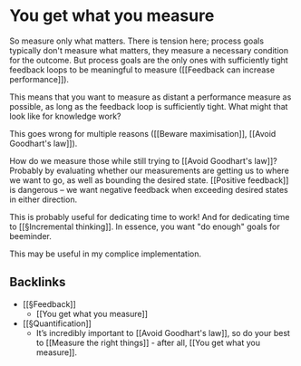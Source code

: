 # You get what you measure
So measure only what matters. There is tension here; process goals typically don't measure what matters, they measure a necessary condition for the outcome. But process goals are the only ones with sufficiently tight feedback loops to be meaningful to measure ([[Feedback can increase performance]]).

This means that you want to measure as distant a performance measure as possible, as long as the feedback loop is sufficiently tight. What might that look like for knowledge work? 

This goes wrong for multiple reasons ([[Beware maximisation]], [[Avoid Goodhart's law]]).



How do we measure those while still trying to [[Avoid Goodhart's law]]? Probably by evaluating whether our measurements are getting us to where we want to go, as well as bounding the desired state. [[Positive feedback]] is dangerous – we want negative feedback when exceeding desired states in either direction.

This is probably useful for dedicating time to work! And for dedicating time to [[§Incremental thinking]]. In essence, you want "do enough" goals for beeminder.

This may be useful in my complice implementation.

## Backlinks
* [[§Feedback]]
	* [[You get what you measure]]
* [[§Quantification]]
	* It’s incredibly important to [[Avoid Goodhart's law]], so do your best to [[Measure the right things]] - after all, [[You get what you measure]].

<!-- #p2 -->

<!-- {BearID:F5C3D838-8CD7-44CC-833A-B2F4BEA3F684-22869-0000BFF4BF5DFED9} -->
